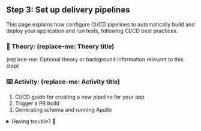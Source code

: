 ## Step 3: Set up delivery pipelines


This page explains how configure CI/CD pipelines to automatically build and deploy your application and run tests, following CI/CD best practices.

### 📖 Theory: (replace-me: Theory title)

<!-- GitHub-styled notifications can be used outside of ordered lists. Available options are: NOTE, IMPORTANT, WARNING, TIP, CAUTION -->
<!--
> [!NOTE]
> (Important note or additional information relevant to this section)
 -->

(replace-me: Optional theory or background information relevant to this step)

### ⌨️ Activity: (replace-me: Activity title)

1. CI/CD guide for creating a new pipeline for your app
1. Trigger a PR build
1. Generating schema and running Apollo

<details>
<summary>Having trouble? 🤷</summary><br/>

- (replace-me: Troubleshooting tip or hint)
- (replace-me: Additional troubleshooting tips as needed)

</details>
